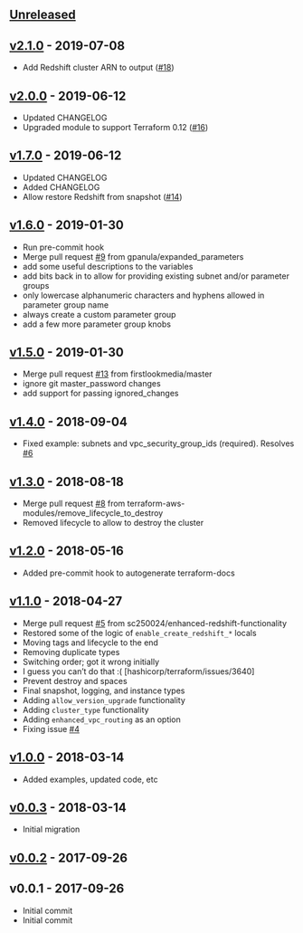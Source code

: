 <a name="unreleased"></a>
## [Unreleased]



<a name="v2.1.0"></a>
## [v2.1.0] - 2019-07-08

- Add Redshift cluster ARN to output ([#18](https://github.com/terraform-aws-modules/terraform-aws-redshift/issues/18))


<a name="v2.0.0"></a>
## [v2.0.0] - 2019-06-12

- Updated CHANGELOG
- Upgraded module to support Terraform 0.12 ([#16](https://github.com/terraform-aws-modules/terraform-aws-redshift/issues/16))


<a name="v1.7.0"></a>
## [v1.7.0] - 2019-06-12

- Updated CHANGELOG
- Added CHANGELOG
- Allow restore Redshift from snapshot ([#14](https://github.com/terraform-aws-modules/terraform-aws-redshift/issues/14))


<a name="v1.6.0"></a>
## [v1.6.0] - 2019-01-30

- Run pre-commit hook
- Merge pull request [#9](https://github.com/terraform-aws-modules/terraform-aws-redshift/issues/9) from gpanula/expanded_parameters
- add some useful descriptions to the variables
- add bits back in to allow for providing existing subnet and/or parameter groups
- only lowercase alphanumeric characters and hyphens allowed in parameter group name
- always create a custom parameter group
- add a few more parameter group knobs


<a name="v1.5.0"></a>
## [v1.5.0] - 2019-01-30

- Merge pull request [#13](https://github.com/terraform-aws-modules/terraform-aws-redshift/issues/13) from firstlookmedia/master
- ignore git master_password changes
- add support for passing ignored_changes


<a name="v1.4.0"></a>
## [v1.4.0] - 2018-09-04

- Fixed example: subnets and vpc_security_group_ids (required). Resolves [#6](https://github.com/terraform-aws-modules/terraform-aws-redshift/issues/6)


<a name="v1.3.0"></a>
## [v1.3.0] - 2018-08-18

- Merge pull request [#8](https://github.com/terraform-aws-modules/terraform-aws-redshift/issues/8) from terraform-aws-modules/remove_lifecycle_to_destroy
- Removed lifecycle to allow to destroy the cluster


<a name="v1.2.0"></a>
## [v1.2.0] - 2018-05-16

- Added pre-commit hook to autogenerate terraform-docs


<a name="v1.1.0"></a>
## [v1.1.0] - 2018-04-27

- Merge pull request [#5](https://github.com/terraform-aws-modules/terraform-aws-redshift/issues/5) from sc250024/enhanced-redshift-functionality
- Restored some of the logic of `enable_create_redshift_*` locals
- Moving tags and lifecycle to the end
- Removing duplicate types
- Switching order; got it wrong initially
- I guess you can’t do that :( [hashicorp/terraform/issues/3640]
- Prevent destroy and spaces
- Final snapshot, logging, and instance types
- Adding `allow_version_upgrade` functionality
- Adding `cluster_type` functionality
- Adding `enhanced_vpc_routing` as an option
- Fixing issue [#4](https://github.com/terraform-aws-modules/terraform-aws-redshift/issues/4)


<a name="v1.0.0"></a>
## [v1.0.0] - 2018-03-14

- Added examples, updated code, etc


<a name="v0.0.3"></a>
## [v0.0.3] - 2018-03-14

- Initial migration


<a name="v0.0.2"></a>
## [v0.0.2] - 2017-09-26



<a name="v0.0.1"></a>
## v0.0.1 - 2017-09-26

- Initial commit
- Initial commit


[Unreleased]: https://github.com/terraform-aws-modules/terraform-aws-redshift/compare/v2.1.0...HEAD
[v2.1.0]: https://github.com/terraform-aws-modules/terraform-aws-redshift/compare/v2.0.0...v2.1.0
[v2.0.0]: https://github.com/terraform-aws-modules/terraform-aws-redshift/compare/v1.7.0...v2.0.0
[v1.7.0]: https://github.com/terraform-aws-modules/terraform-aws-redshift/compare/v1.6.0...v1.7.0
[v1.6.0]: https://github.com/terraform-aws-modules/terraform-aws-redshift/compare/v1.5.0...v1.6.0
[v1.5.0]: https://github.com/terraform-aws-modules/terraform-aws-redshift/compare/v1.4.0...v1.5.0
[v1.4.0]: https://github.com/terraform-aws-modules/terraform-aws-redshift/compare/v1.3.0...v1.4.0
[v1.3.0]: https://github.com/terraform-aws-modules/terraform-aws-redshift/compare/v1.2.0...v1.3.0
[v1.2.0]: https://github.com/terraform-aws-modules/terraform-aws-redshift/compare/v1.1.0...v1.2.0
[v1.1.0]: https://github.com/terraform-aws-modules/terraform-aws-redshift/compare/v1.0.0...v1.1.0
[v1.0.0]: https://github.com/terraform-aws-modules/terraform-aws-redshift/compare/v0.0.3...v1.0.0
[v0.0.3]: https://github.com/terraform-aws-modules/terraform-aws-redshift/compare/v0.0.2...v0.0.3
[v0.0.2]: https://github.com/terraform-aws-modules/terraform-aws-redshift/compare/v0.0.1...v0.0.2
